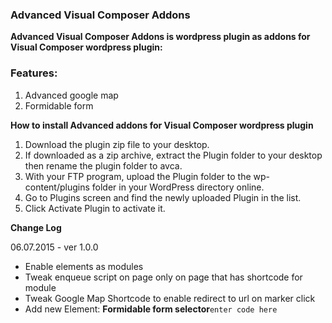 ### Advanced Visual Composer Addons
**Advanced Visual Composer Addons is wordpress plugin as addons for Visual Composer wordpress plugin:**

### Features:  
1. Advanced google map
1. Formidable form

**How to install Advanced addons for Visual Composer wordpress plugin**

1. Download the plugin zip file to your desktop.
1. If downloaded as a zip archive, extract the Plugin folder to your desktop then rename the plugin folder to avca.
1. With your FTP program, upload the Plugin folder to the wp-content/plugins folder in your WordPress directory online.
1. Go to Plugins screen and find the newly uploaded Plugin in the list.
1. Click Activate Plugin to activate it.

**Change Log**

06.07.2015 - ver 1.0.0

 - Enable elements as modules
 - Tweak enqueue script on page only on page that has shortcode for module
 - Tweak Google Map Shortcode to enable redirect to url on marker click
 - Add new Element: **Formidable form selector**`enter code here`
